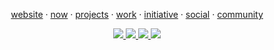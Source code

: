 <p align="center">
  <a href="#">website</a> ·
  <a href="#">now</a> ·
  <a href="#">projects</a> ·
  <a href="#">work</a> ·
  <a href="#">initiative</a> ·
  <a href="#">social</a> ·
  <a href="#">community</a>
</p>

<p align="center">
  <a href="https://t.me/jasurcodes">
    <img src="https://img.shields.io/badge/Telegram-2CA5E0?logo=telegram&logoColor=white" />
  </a>
  
  <a href="https://www.instagram.com/jasur.coder">
    <img src="https://img.shields.io/badge/Instagram-%23E4405F.svg?logo=Instagram&logoColor=white" />
  </a>
  
  <a href="https://www.linkedin.com/in/jasurumarov">
    <img src="https://img.shields.io/badge/LinkedIn-%230077B5.svg?logo=linkedin&logoColor=white" />
  </a>
  
  <a href="https://www.youtube.com/@JasurCoder">
    <img src="https://img.shields.io/badge/YouTube-%23FF0000.svg?logo=YouTube&logoColor=white" />
  </a>
</p>
